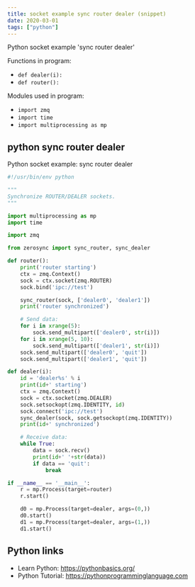 ```yaml
---
title: socket example sync router dealer (snippet)
date: 2020-03-01
tags: ["python"]
---
```

Python socket example 'sync router dealer'

Functions in program: 
* `def dealer(i):`
* `def router():`

Modules used in program: 
* `import zmq`
* `import time`
* `import multiprocessing as mp`

## python sync router dealer

Python socket example: sync router dealer

```python
#!/usr/bin/env python

"""
Synchronize ROUTER/DEALER sockets.
"""

import multiprocessing as mp
import time

import zmq

from zerosync import sync_router, sync_dealer

def router():
    print('router starting')
    ctx = zmq.Context()
    sock = ctx.socket(zmq.ROUTER)
    sock.bind('ipc://test')

    sync_router(sock, ['dealer0', 'dealer1'])
    print('router synchronized')

    # Send data:
    for i in xrange(5):
        sock.send_multipart(['dealer0', str(i)])
    for i in xrange(5, 10):
        sock.send_multipart(['dealer1', str(i)])
    sock.send_multipart(['dealer0', 'quit'])
    sock.send_multipart(['dealer1', 'quit'])

def dealer(i):
    id = 'dealer%s' % i
    print(id+' starting')
    ctx = zmq.Context()
    sock = ctx.socket(zmq.DEALER)
    sock.setsockopt(zmq.IDENTITY, id)
    sock.connect('ipc://test')
    sync_dealer(sock, sock.getsockopt(zmq.IDENTITY))
    print(id+' synchronized')

    # Receive data:
    while True:
        data = sock.recv()
        print(id+' '+str(data))
        if data == 'quit':
            break

if __name__ == '__main__':
    r = mp.Process(target=router)
    r.start()

    d0 = mp.Process(target=dealer, args=(0,))
    d0.start()
    d1 = mp.Process(target=dealer, args=(1,))
    d1.start()


```

## Python links

- Learn Python: https://pythonbasics.org/
- Python Tutorial: https://pythonprogramminglanguage.com
